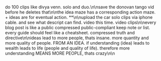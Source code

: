 do 100 clips like divya venn. solo and duo.\n\nsave the donovan tango vid before he deletes that\n\nthe idea maze has a corresponding action maze. + ideas are for eventual action. **\n\nupload the car solo clips via iphone cable. and see what descript can find. video this time. video clips\n\nevery blog post is like a public compressed public-compliant keep note or list. every guide should feel like a cheatsheet. compressed truth and directive\n\nideas lead to more people, thats insane. more quantity and more quality of people. FROM AN IDEA. if understanding (idea) leads to wealth leads to life (people and quality of life). therefore more understanding MEANS MORE PEOPLE, thats crazy\n\n